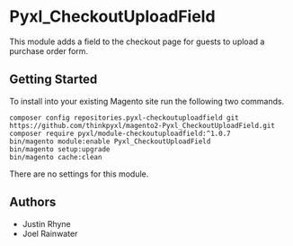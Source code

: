 # Pyxl_CheckoutUploadField
This module adds a field to the checkout page for guests to upload a purchase order form.

## Getting Started
To install into your existing Magento site run the following two commands.

    composer config repositories.pyxl-checkoutuploadfield git https://github.com/thinkpyxl/magento2-Pyxl_CheckoutUploadField.git
    composer require pyxl/module-checkoutuploadfield:^1.0.7
    bin/magento module:enable Pyxl_CheckoutUploadField
    bin/magento setup:upgrade
    bin/magento cache:clean

There are no settings for this module.

## Authors
* Justin Rhyne
* Joel Rainwater

